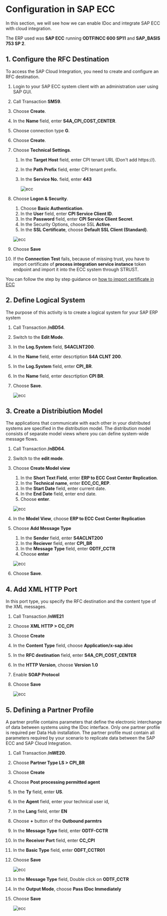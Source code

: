 # Configuration in SAP ECC

In this section, we will see how we can enable IDoc and integrate SAP ECC with cloud integration.

The ERP used was **SAP ECC** running **ODTFINCC 600 SP11** and **SAP_BASIS 753 SP 2**.

## 1. Configure the RFC Destination

To access the SAP Cloud Integration, you need to create and configure an RFC destination.

1. Login to your SAP ECC system client with an administration user using SAP GUI.
2. Call Transaction **SM59**.
3. Choose **Create**.
4. In the **Name** field, enter **S4A_CPI_COST_CENTER**.
5. Choose connection type **G**.
6. Choose **Create**.
7. Choose **Technical Settings**.

    1. In the **Target Host** field, enter CPI tenant URL (Don't add https://).
    2. In the **Path Prefix** field, enter CPI tenant prefix.
    3. In the **Service No.** field, enter **443**

        ![ecc](./images/rfc.png)

8. Choose **Logon & Security**.

    1. Choose **Basic Authentication**.
    2. In the **User** field, enter **CPI Service Client ID**.
    3. In the **Password** field, enter  **CPI Service Client Secret**.
    4. In the Security Options, choose SSL **Active**.
    5. In the **SSL Certificate**, choose **Default SSL Client (Standard)**.

    ![ecc](./images/rfc_auth.png)

9. Choose **Save**

10. If the **Connection Test** fails, because of missing trust, you have to import certificate of **process integration service instance** token endpoint and import it into the ECC system through STRUST.

You can follow the step by step guidance on [how to import certificate in ECC](https://github.com/SAP-samples/cloud-extension-ecc-business-process/tree/mission/mission/enable-eventing#download-sap-event-mesh-certificate)

## 2. Define Logical System

The purpose of this activity is to create a logical system for your SAP ERP system

1. Call Transaction **/nBD54**. 
2. Switch to the **Edit Mode**.
3. In the **Log.System** field, **S4ACLNT200**.
4. In the **Name** field, enter descrtiption **S4A CLNT 200**.
5. In the **Log.System** field, enter **CPI_BR**.
6. In the **Name** field, enter descrtiption **CPI BR**.
7. Choose **Save**.

    ![ecc](./images/logical_sys.png)

## 3. Create a Distribiution Model

The applications that communicate with each other in your distributed systems are specified in the distribution model. The distribution model consists of separate model views where you can define system-wide message flows.

1. Call Transaction **/nBD64**.
3. Switch to the **edit mode**. 
4. Choose **Create Model view**

    1. In the **Short Text Field**, enter **ERP to ECC Cost Center Replication**.
    2. In the **Technical name**, enter **ECC_CC_REP**.
    3. In the **Start Date** field, enter current date.
    4. In the **End Date** field, enter end date. 
    5. Choose **enter**.

    ![ecc](./images/create-distribution-model.png)

5. In the **Model View**, choose **ERP to ECC Cost Center Replication**
6. Choose **Add Message Type**

    1. In the **Sender** field, enter **S4ACLNT200**
    2. In the **Reciever** field, enter **CPI_BR**
    3. In the **Message Type** field, enter **ODTF_CCTR**
    4. Choose **enter**

    ![ecc](./images/distrib-msgtype-add.png)

7. Choose **Save**.

## 4. Add XML HTTP Port

In this port type, you specify the RFC destination and the content type of the XML messages.

1. Call Transaction **/nWE21**
2. Choose **XML HTTP > CC_CPI**
3. Choose **Create**
4. In the **Content Type** field, choose **Application/x-sap.idoc**
5. In the **RFC destination** field, enter **S4A_CPI_COST_CENTER** 
6. In the **HTTP Version**, choose **Version 1.0**
7. Enable **SOAP Protocol**
8. Choose **Save**

    ![ecc](./images/idoc-port.png)


## 5. Defining a Partner Profile

A partner profile contains parameters that define the electronic interchange of data between systems using the IDoc interface. Only one partner profile is required per Data Hub installation. The partner profile must contain all parameters required by your scenario to replicate data between the SAP ECC and SAP Cloud Integration.

1. Call Transaction **/nWE20**.
2. Choose **Partner Type LS > CPI_BR**
3. Choose **Create**
4. Choose **Post processing permitted agent**
5. In the **Ty** field, enter **US**.
6. In the **Agent** field, enter your technical user id, 
7. In the **Lang** field, enter **EN** 
8. Choose **+** button of the **Outbound parmtrs**
9. In the **Message Type** field, enter **ODTF-CCTR**
10. In the **Receiver Port** field, enter **CC_CPI**
11. In the **Basic Type** field, enter **ODFT_CCTR01**
12. Choose **Save**

    ![ecc](./images/idoc-partner-profile.png)

13. In the **Message Type** field, Double click on **ODTF_CCTR**
14. In the **Output Mode**, choose **Pass IDoc Immediately**
15. Choose **Save**

    ![ecc](./images/partner-profile.png)








    




















